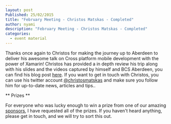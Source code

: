 ```yaml
---
layout: post
Published: 25/02/2015
title: "February Meeting - Christos Matskas - Completed"
author: nyami
description: "February Meeting - Christos Matskas - Completed"
categories:
  - event material
---
```


Thanks once again to Christos for making the journey up to Aberdeen to deliver his awesome talk on Cross platform mobile development with the power of Xamarin! Christos has provided a in depth review his trip along with his slides and the videos captured by himself and BCS Aberdeen, you can find his blog post [here][Christos_Blog_Post].  If you want to get in touch with Christos, you can use his twitter account [@christosmatskas][Christos_Twitter_Account] and make sure you follow him for up-to-date news, articles and tips..

** Prizes **

For everyone who was lucky enough to win a prize from one of our amazing [sponsors][sponsors_page], I have requested all of the prizes.  If you haven't heard anything, please get in touch, and we will try to sort this out.

[Christos_Blog_Post]: https://cmatskas.com/cross-platform-application-development-with-xamarin/
[Christos_Twitter_Account]: https://twitter.com/christosmatskas
[sponsors_page]: http://www.aberdeendevelopers.co.uk/sponsors/
